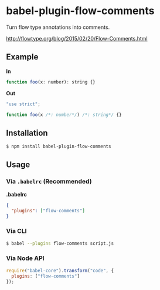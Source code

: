 # babel-plugin-flow-comments

Turn flow type annotations into comments.

http://flowtype.org/blog/2015/02/20/Flow-Comments.html

## Example

**In**

```javascript
function foo(x: number): string {}
```

**Out**

```javascript
"use strict";

function foo(x /*: number*/) /*: string*/ {}
```

## Installation

```sh
$ npm install babel-plugin-flow-comments
```

## Usage

### Via `.babelrc` (Recommended)

**.babelrc**

```json
{
  "plugins": ["flow-comments"]
}
```

### Via CLI

```sh
$ babel --plugins flow-comments script.js
```

### Via Node API

```javascript
require("babel-core").transform("code", {
  plugins: ["flow-comments"]
});
```
